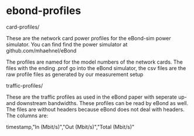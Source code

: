 ebond-profiles
==============

card-profiles/

These are the network card power profiles for the eBond-sim power simulator.
You can find find the power simulator at github.com/mhaehnel/eBond

The profiles are named for the model numbers of the network cards.
The files with the ending .prof go into the eBond simulator, the csv files are
the raw profile files as generated by our measurement setup


traffic-profiles/

These are the traffic profiles as used in the eBond paper with seperate up- and
downstream bandwidths. These profiles can be read by eBond as well. The files
are without headers because eBond does not deal with headers. The columns are:

timestamp,"In (Mbit/s)","Out (Mbit/s)","Total (Mbit/s)"

